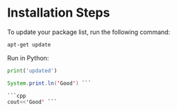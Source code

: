 # Installation Steps

To update your package list, run the following command:

```bash
apt-get update
```

Run in Python:

```python
print('updated')
```

```java 
System.print.ln('Good') ```

```cpp 
cout<<'Good' ```

